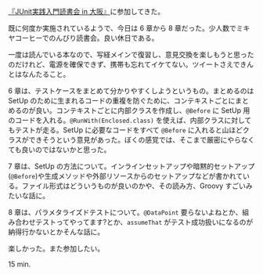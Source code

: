 [『JUnit実践入門読書会 in 大阪』][doorkeeper]に参加してきた。

既に何度か実施されているようで、今日は 6 章から 8 章だった。少人数でミキヤコーヒーでのんびり読書会。良い休日である。

一度は読んでいる本なので、写経メインで復習し、意見交換を楽しもうと思ったのだけれど、電源を確保できず、携帯も忘れてイケてない。ツイートさえできんとはなんたること。

6 章は、テストケースをまとめて分かりやすくしようというもの。まとめるのは SetUp のために生まれるコードの重複を防ぐために、コンテキストごとにまとめるのが良い。コンテキストごとに内部クラスを作成し、`@Before` に SetUp 用のコードを入れる。`@RunWith(Enclosed.class)` を使えば、内部クラスに対してもテストが走る。SetUp に必要なコードをすべて `@Before` に入れると山ほどクラスができそうという意見があった。ぼくの感覚では、そこまで厳密にやらなくても良いのではないかと思った。

7 章は、SetUp の方法について。インラインセットアップや暗黙的セットアップ(`@Before`)や生成メソッドや外部リソースからのセットアップなどが書かれている。ファイル形式はどういうものが良いのかや、その読み方、Groovy すごいみたいな話に。

8 章は、パラメタライズドテストについて。`@DataPoint` 要らないよねとか、組み合わせテストってやってます?とか、`assumeThat` がテスト成功扱いになるのが納得行かないとかそんな話に。

楽しかった。また参加したい。

15 min.

[doorkeeper]: http://junit-osaka.doorkeeper.jp/events/3565

